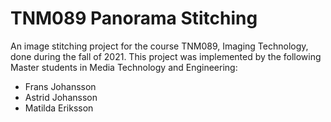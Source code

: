 # TNM089 Panorama Stitching

An image stitching project for the course TNM089, Imaging Technology, done during the fall of 2021. This project was implemented by the following Master students in Media Technology and Engineering:

- Frans Johansson
- Astrid Johansson
- Matilda Eriksson

